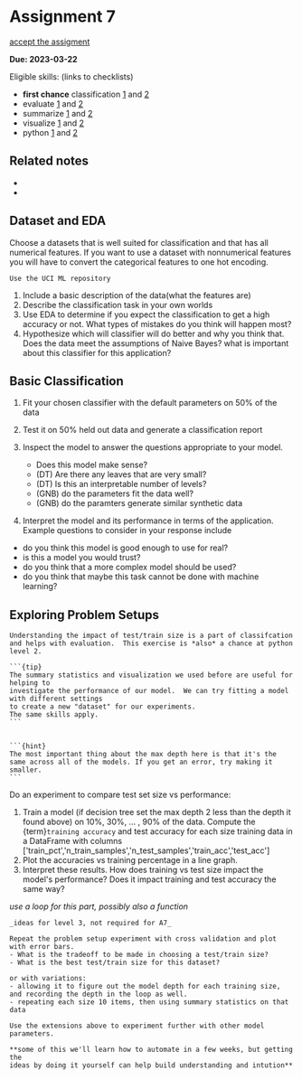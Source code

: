 # Assignment 7

[accept the assigment](https://classroom.github.com/a/q-cpZN-M)

__Due: 2023-03-22__

Eligible skills: (links to checklists)


- **first chance** classification [1](https://rhodyprog4ds.github.io/BrownFall22/syllabus/achievements.html#classification-level1) and [2](https://rhodyprog4ds.github.io/BrownFall22/syllabus/achievements.html#classification-level2)
- evaluate [1](https://rhodyprog4ds.github.io/BrownFall22/syllabus/achievements.html#evaluate-level1) and [2](https://rhodyprog4ds.github.io/BrownFall22/syllabus/achievements.html#evaluate-level2)
- summarize [1](https://rhodyprog4ds.github.io/BrownFall22/syllabus/achievements.html#summarize-level1) and [2](https://rhodyprog4ds.github.io/BrownFall22/syllabus/achievements.html#summarize-level2)
- visualize [1](https://rhodyprog4ds.github.io/BrownFall22/syllabus/achievements.html#visualize-level1) and [2](https://rhodyprog4ds.github.io/BrownFall22/syllabus/achievements.html#visualize-level2)
- python [1](https://rhodyprog4ds.github.io/BrownFall22/syllabus/achievements.html#python-level1) and [2](https://rhodyprog4ds.github.io/BrownFall22/syllabus/achievements.html#python-level2)

## Related notes

- [](../notes/2023-03-07)
- [](../notes/2023-03-09)


## Dataset and EDA


Choose a datasets that is well suited for classification and that has all numerical features.
If you want to use a dataset with nonnumerical features you will have to convert
the categorical features to one hot encoding.  

```{hint}
Use the UCI ML repository
```

1. Include a basic description of the data(what the features are)
1. Describe the classification task in your own worlds
1. Use EDA to determine if you expect the classification to get a high accuracy or not. What types of mistakes do you think will happen most? 
1. Hypothesize which will classifier will do better  and why you think that. Does the data meet the assumptions of Naive Bayes? what is important about this classifier for this application? 


## Basic Classification

1. Fit your chosen classifier with the default parameters on 50% of the data
1. Test it on 50% held out data and generate a classification report
1. Inspect the model to answer the questions appropriate to your model.

    - Does this model make sense?
    - (DT) Are there any leaves that are very small?
    - (DT) Is this an interpretable number of levels?
    - (GNB) do the parameters fit the data well?
    - (GNB) do the paramters generate similar synthetic data
1. Interpret the model and its performance in terms of the application. Example questions to consider in your response include

  - do you think this model is good enough to use for real?
  - is this a model you would trust?
  - do you think that a more complex model should be used?
  - do you think that maybe this task cannot be done with machine learning?


## Exploring Problem Setups

```{important}
Understanding the impact of test/train size is a part of classifcation and helps with evaluation.  This exercise is *also* a chance at python level 2.
```

````{margin}
```{tip}
The summary statistics and visualization we used before are useful for helping to
investigate the performance of our model.  We can try fitting a model  with different settings
to create a new "dataset" for our experiments.
The same skills apply.
```


```{hint}
The most important thing about the max depth here is that it's the same across all of the models. If you get an error, try making it smaller.
```

````
Do an experiment to compare test set size vs performance:
1. Train a model (if decision tree set the max depth 2 less than the depth it found above) on 10%, 30%, ... , 90% of the data. Compute the {term}`training accuracy` and test accuracy for each size training data in a DataFrame with columns ['train_pct','n_train_samples','n_test_samples','train_acc','test_acc']
1. Plot the accuracies vs training percentage in a line graph.  
1. Interpret these results.  How does training vs test size impact the model's performance? Does it impact training and test accuracy the same way? 

_use a loop for this part, possibly also a function_



```{admonition} Thinking Ahead
_ideas for level 3, not required for A7_

Repeat the problem setup experiment with cross validation and plot with error bars.
- What is the tradeoff to be made in choosing a test/train size?
- What is the best test/train size for this dataset?

or with variations:
- allowing it to figure out the model depth for each training size, and recording the depth in the loop as well.  
- repeating each size 10 items, then using summary statistics on that data

Use the extensions above to experiment further with other model parameters.

**some of this we'll learn how to automate in a few weeks, but getting the
ideas by doing it yourself can help build understanding and intution**
```
